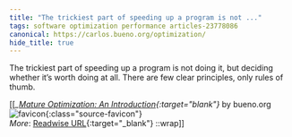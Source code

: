 ```yaml
---
title: "The trickiest part of speeding up a program is not ..."
tags: software optimization performance articles-23778086
canonical: https://carlos.bueno.org/optimization/
hide_title: true
---
```


The trickiest part of speeding up a program is not doing it, but deciding whether it’s worth doing at all. There are few clear principles, only rules of thumb.


[[<cite>_[Mature Optimization: An Introduction](https://carlos.bueno.org/optimization/){:target="_blank"}_</cite> by bueno.org ![favicon](https://s2.googleusercontent.com/s2/favicons?domain=carlos.bueno.org){:class="source-favicon"}<br>
_More_: [Readwise URL](https://readwise.io/open/465084415){:target="_blank"}
::wrap]]